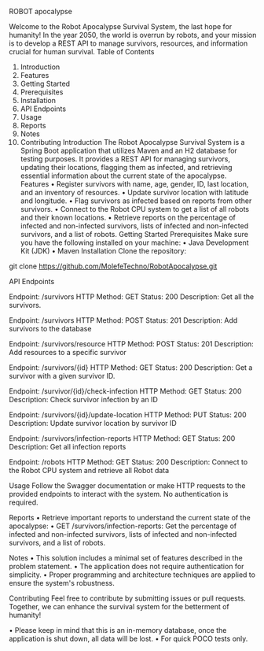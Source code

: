 ROBOT apocalypse 

Welcome to the Robot Apocalypse Survival System, the last hope for humanity! In the year 2050, the world is overrun by robots, and your mission is to develop a REST API to manage survivors, resources, and information crucial for human survival.
Table of Contents
1.	Introduction
2.	Features
3.	Getting Started
4.	Prerequisites
5.	Installation
6.	API Endpoints
7.	Usage
8.	Reports
9.	Notes
10.	Contributing
Introduction
The Robot Apocalypse Survival System is a Spring Boot application that utilizes Maven and an H2 database for testing purposes. It provides a REST API for managing survivors, updating their locations, flagging them as infected, and retrieving essential information about the current state of the apocalypse.
Features
•	Register survivors with name, age, gender, ID, last location, and an inventory of resources.
•	Update survivor location with latitude and longitude.
•	Flag survivors as infected based on reports from other survivors.
•	Connect to the Robot CPU system to get a list of all robots and their known locations.
•	Retrieve reports on the percentage of infected and non-infected survivors, lists of infected and non-infected survivors, and a list of robots.
Getting Started
Prerequisites
Make sure you have the following installed on your machine:
•	Java Development Kit (JDK)
•	Maven
Installation
Clone the repository: 

git clone https://github.com/MolefeTechno/RobotApocalypse.git
	

API Endpoints

Endpoint: /survivors
HTTP Method: GET
Status: 200
Description: Get all the survivors.

Endpoint: /survivors
HTTP Method: POST
Status: 201
Description: Add survivors to the database 

Endpoint: /survivors/resource
HTTP Method: POST
Status: 201
Description: Add resources to a specific survivor

Endpoint: /survivors/{id}
HTTP Method: GET
Status: 200
Description: Get a survivor with a given survivor ID.

Endpoint: /survivor/{id}/check-infection
HTTP Method: GET
Status: 200
Description: Check survivor infection by an ID

Endpoint: /survivors/{id}/update-location
HTTP Method: PUT
Status: 200
Description: Update survivor location by survivor ID

Endpoint: /survivors/infection-reports
HTTP Method: GET
Status: 200
Description: Get all infection reports

Endpoint: /robots
HTTP Method: GET
Status: 200
Description: Connect to the Robot CPU system and retrieve all Robot data

Usage
Follow the Swagger documentation or make HTTP requests to the provided endpoints to interact with the system. No authentication is required.

Reports
•	Retrieve important reports to understand the current state of the apocalypse:
•	GET /survivors/infection-reports: Get the percentage of infected and non-infected survivors, lists of infected and non-infected survivors, and a list of robots.

Notes
•	This solution includes a minimal set of features described in the problem statement.
•	The application does not require authentication for simplicity.
•	Proper programming and architecture techniques are applied to ensure the system's robustness.

Contributing
Feel free to contribute by submitting issues or pull requests. Together, we can enhance the survival system for the betterment of humanity!

•	Please keep in mind that this is an in-memory database, once the application is shut down, all data will be lost. 
•	For quick POCO tests only.
